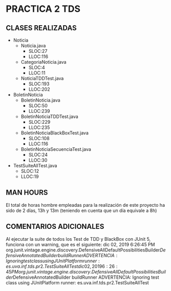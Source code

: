 # PRACTICA 2 TDS
## CLASES REALIZADAS
- Noticia
    - Noticia.java
        - SLOC:27
        - LLOC:116
    - CategoriaNoticia.java
        - SLOC:4
        - LLOC:11
    - NoticiaTDDTest.java
        - SLOC:193
        - LLOC:202
- BoletinNoticia
    - BoletinNoticia.java
        - SLOC:50
        - LLOC:239
    - BoletinNoticiaTDDTest.java
        - SLOC:229
        - LLOC:235
    - BoletinNoticiaBlackBoxTest.java
        - SLOC:108
        - LLOC:116
    - BoletinNoticiaSecuenciaTest.java
        - SLOC:24
        - LLOC:30
- TestSuiteAllTest.java
    - SLOC:12
    - LLOC:19 
## MAN HOURS
El total de horas hombre empleadas para la realización de este proyecto ha sido de 2 días, 13h y 13m (teniendo en cuenta que un día equivale a 8h)
## COMENTARIOS ADICIONALES
Al ejecutar la suite de todos los Test de TDD y BlackBox con JUnit 5, funciona con un warning, que es el siguiente:
    dic 02, 2019 6:26:45 PM org.junit.vintage.engine.discovery.DefensiveAllDefaultPossibilitiesBuilder$DefensiveAnnotatedBuilder buildRunner
    ADVERTENCIA: Ignoring test class using JUnitPlatform runner: es.uva.inf.tds.pr2.TestSuiteAllTest
    dic 02, 2019 6:26:45 PM org.junit.vintage.engine.discovery.DefensiveAllDefaultPossibilitiesBuilder$DefensiveAnnotatedBuilder buildRunner
    ADVERTENCIA: Ignoring test class using JUnitPlatform runner: es.uva.inf.tds.pr2.TestSuiteAllTest